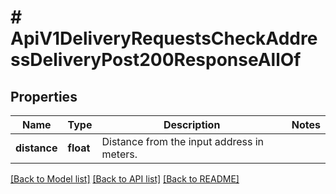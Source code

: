# # ApiV1DeliveryRequestsCheckAddressDeliveryPost200ResponseAllOf

## Properties

Name | Type | Description | Notes
------------ | ------------- | ------------- | -------------
**distance** | **float** | Distance from the input address in meters. |

[[Back to Model list]](../../README.md#models) [[Back to API list]](../../README.md#endpoints) [[Back to README]](../../README.md)
